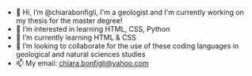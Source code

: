 - 👋 Hi, I’m @chiarabonfigli, I'm a geologist and I'm currently working on my thesis for the master degree!
- 👀 I’m interested in learning HTML, CSS, Python 
- 🌱 I’m currently learning HTML & CSS
- 💞️ I’m looking to collaborate for the use of these coding languages in geological and natural sciences studies
- 📫 My email: chiara.bonfigli@yahoo.com
